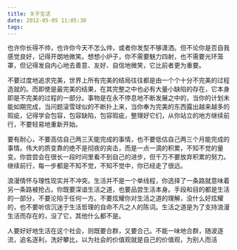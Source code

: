```yaml
---
title: 关于生活
date: 2012-05-05 11:05:30
tags:
---
```


也许你长得不帅，也许你今天不怎么帅，或者你发型不够潇洒。但不论你是否自我感觉良好，记得开朗地微笑。想想小炉子，你不需要魅力四射，也不需要光环笼罩，但记得发自内心地去善意、友好、自信地微笑，它比前者更为重要。

不要过度地追求完美，世界上所有完美的结局往往都是由一个个十分不完美的过程造就的。而即使是最完美的结果，在其完整之中也必有大量小缺陷的存在，它本身即是不完美的过程的一部分。事物是在永不停息地不断发展之中的，当你的计划未能如期完成，当问题滚雪球似的不断扑上来，当你奉为完美的东西露出越来越多的瑕疵，记得学会包容，包容缺陷，包容瑕疵，整理好它们，从你站立的地方继续前行，不要轻易地重新开始。

<!--more-->

要有耐心，不要高估自己两三天能完成的事情，也不要低估自己两三个月能完成的事情。伟大的质变靠的绝不是彻夜的突击，而是一点一滴的积累，不知不觉的量变。你尝尝会在很长一段时间里看不到自己的进步，但千万不要放弃积累的努力。继续前行，每一步都是不知不觉，不知不觉中，你已经走了很远。

浪漫情怀与理性现实并不冲突。生活并不是一个单线程，你选择了一条路就意味着另一条路被抢占。你既要深谙生活之道，也要品尝生活本身。手段和目的都是生活的一部分，不要沦陷于任何一方。不要炫耀你对生活之道的理解，没什么好炫耀的，也不要听信沉迷于生活哲理的自命不凡之人的陈词。生活之道是为了支持浪漫生活而存在的，没了它，其他什么都不是。

人要好好地生活在这个社会，则既要合群，又要合己。不能一味地合群，随波逐流，追名逐利，洗好攀比，以为社会的价值观就是自己的价值观，为别人而活
